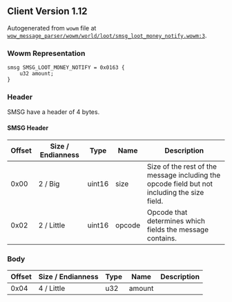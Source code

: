 ## Client Version 1.12

Autogenerated from `wowm` file at [`wow_message_parser/wowm/world/loot/smsg_loot_money_notify.wowm:3`](https://github.com/gtker/wow_messages/tree/main/wow_message_parser/wowm/world/loot/smsg_loot_money_notify.wowm#L3).

### Wowm Representation
```rust,ignore
smsg SMSG_LOOT_MONEY_NOTIFY = 0x0163 {
    u32 amount;
}
```
### Header
SMSG have a header of 4 bytes.

#### SMSG Header
| Offset | Size / Endianness | Type   | Name   | Description |
| ------ | ----------------- | ------ | ------ | ----------- |
| 0x00   | 2 / Big           | uint16 | size   | Size of the rest of the message including the opcode field but not including the size field.|
| 0x02   | 2 / Little        | uint16 | opcode | Opcode that determines which fields the message contains.|
### Body
| Offset | Size / Endianness | Type | Name | Description |
| ------ | ----------------- | ---- | ---- | ----------- |
| 0x04 | 4 / Little | u32 | amount |  |

